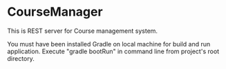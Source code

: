 # CourseManager

This is REST server for Course management system.

You must have been installed Gradle on local machine for build and run application.
Execute "gradle bootRun" in command line from project's root directory.
